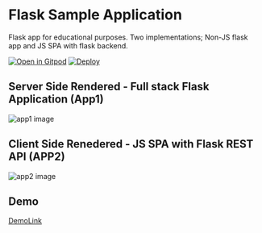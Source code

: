 
# Flask Sample Application
Flask app for educational purposes. Two implementations; Non-JS flask app and JS SPA with flask backend.

[![Open in Gitpod](https://gitpod.io/button/open-in-gitpod.svg)](https://gitpod.io/https://github.com/snickdx/flaskSample)
[![Deploy](https://www.herokucdn.com/deploy/button.svg)](https://heroku.com/deploy)

## Server Side Rendered - Full stack Flask Application (App1)
![app1 image](https://raw.githubusercontent.com/Snickdx/flaskSample/master/templates/app1.png "App1 Architecture")

## Client Side Renedered - JS SPA with Flask REST API (APP2)
![app2 image](https://raw.githubusercontent.com/Snickdx/flaskSample/master/templates/app2.png "App2 Architecture")


## Demo

[DemoLink](https://snick-sample.herokuapp.com)


